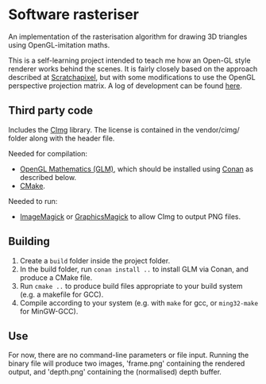 # Software rasteriser

An implementation of the rasterisation algorithm for drawing 3D triangles using OpenGL-imitation maths.

This is a self-learning project intended to teach me how an Open-GL style renderer works behind the scenes. It is fairly closely based on the approach described at [Scratchapixel](https://www.scratchapixel.com/lessons/3d-basic-rendering/rasterization-practical-implementation/overview-rasterization-algorithm), but with some modifications to use the OpenGL perspective projection matrix. A log of development can be found [here](http://canonicalmomentum.tumblr.com/tagged/building-my-own-rasteriser/chrono).

## Third party code

Includes the [CImg](http://cimg.eu/) library. The license is contained in the vendor/cimg/ folder along with the header file.

Needed for compilation:
- [OpenGL Mathematics (GLM)](https://github.com/g-truc/glm), which should be installed using [Conan](https://www.conan.io/) as described below.
- [CMake](https://cmake.org/).

Needed to run:
- [ImageMagick](http://imagemagick.org/script/index.php) or [GraphicsMagick](http://imagemagick.org/script/index.php) to allow CImg to output PNG files.

## Building

1. Create a `build` folder inside the project folder.
2. In the build folder, run `conan install ..` to install GLM via Conan, and produce a CMake file.
3. Run `cmake ..` to produce build files appropriate to your build system (e.g. a makefile for GCC).
4. Compile according to your system (e.g. with `make` for gcc, or `ming32-make` for MinGW-GCC).

## Use
For now, there are no command-line parameters or file input. Running the binary file will produce two images, 'frame.png' containing the rendered output, and 'depth.png' containing the (normalised) depth buffer.